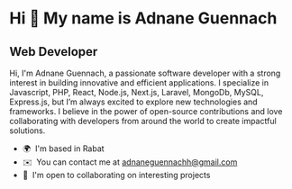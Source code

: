 Hi 👋 My name is Adnane Guennach
================================

Web Developer
-------------

Hi, I'm Adnane Guennach, a passionate software developer with a strong interest in building innovative and efficient applications. I specialize in Javascript, PHP, React, Node.js, Next.js, Laravel, MongoDb, MySQL, Express.js, but I’m always excited to explore new technologies and frameworks. I believe in the power of open-source contributions and love collaborating with developers from around the world to create impactful solutions.

* 🌍  I'm based in Rabat
* ✉️  You can contact me at [adnaneguennachh@gmail.com](mailto:adnaneguennachh@gmail.com)
* 🤝  I'm open to collaborating on interesting projects

